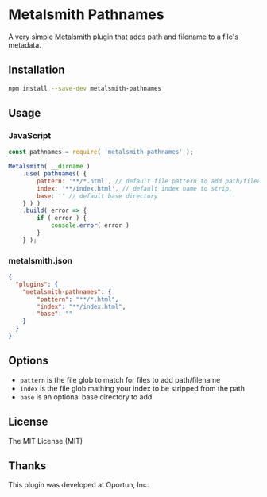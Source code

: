 # Metalsmith Pathnames

A very simple [Metalsmith](http://metalsmith.io) plugin that adds path and filename to a file's metadata.

## Installation

```bash
npm install --save-dev metalsmith-pathnames
```

## Usage

### JavaScript

```js
const pathnames = require( 'metalsmith-pathnames' );

Metalsmith( __dirname )
    .use( pathnames( {
        pattern: '**/*.html', // default file pattern to add path/filename to
        index: '**/index.html', // default index name to strip,
        base: '' // default base directory
    } ) )
    .build( error => {
        if ( error ) {
            console.error( error )
        }
    } );
```

### metalsmith.json

```json
{
  "plugins": {
    "metalsmith-pathnames": {
        "pattern": "**/*.html",
        "index": "**/index.html",
        "base": ""
    }
  }
}
```

## Options

- `pattern` is the file glob to match for files to add path/filename
- `index` is the file glob mathing your index to be stripped from the path
- `base` is an optional base directory to add

## License

The MIT License (MIT)

## Thanks

This plugin was developed at Oportun, Inc.